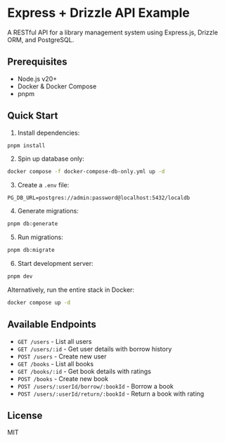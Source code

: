 # Express + Drizzle API Example

A RESTful API for a library management system using Express.js, Drizzle ORM, and PostgreSQL.

## Prerequisites
- Node.js v20+
- Docker & Docker Compose
- pnpm

## Quick Start

1. Install dependencies:
```bash
pnpm install
```

2. Spin up database only:
```bash
docker compose -f docker-compose-db-only.yml up -d
```

3. Create a `.env` file:

```
PG_DB_URL=postgres://admin:password@localhost:5432/localdb
```

4. Generate migrations:
```bash
pnpm db:generate
```

5. Run migrations:
```bash
pnpm db:migrate
```

6. Start development server:
```bash
pnpm dev
```

Alternatively, run the entire stack in Docker:
```bash
docker compose up -d
```

## Available Endpoints
- `GET /users` - List all users
- `GET /users/:id` - Get user details with borrow history
- `POST /users` - Create new user
- `GET /books` - List all books
- `GET /books/:id` - Get book details with ratings
- `POST /books` - Create new book
- `POST /users/:userId/borrow/:bookId` - Borrow a book
- `POST /users/:userId/return/:bookId` - Return a book with rating

## License
MIT